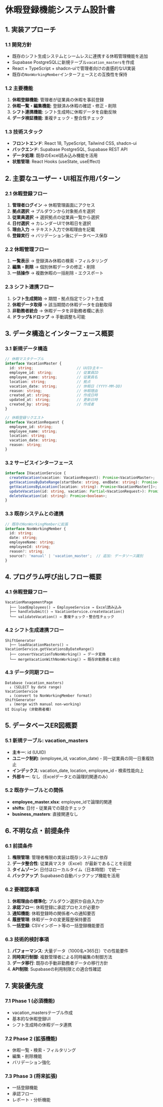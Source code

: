 # 休暇登録機能システム設計書

## 1. 実装アプローチ

### 1.1 開発方針
- 既存のシフト生成システムとシームレスに連携する休暇管理機能を追加
- Supabase PostgreSQLに新規テーブル`vacation_masters`を作成
- React + TypeScript + shadcn-uiで管理者向けの直感的なUI実装
- 既存の`NonWorkingMember`インターフェースとの互換性を保持

### 1.2 主要機能
1. **休暇登録機能**: 管理者が従業員の休暇を事前登録
2. **休暇一覧・編集機能**: 登録済み休暇の確認・修正・削除
3. **シフト連携機能**: シフト生成時に休暇データを自動反映
4. **データ検証機能**: 重複チェック・整合性チェック

### 1.3 技術スタック
- **フロントエンド**: React 18, TypeScript, Tailwind CSS, shadcn-ui
- **バックエンド**: Supabase PostgreSQL, Supabase REST API
- **データ処理**: 既存のExcel読み込み機能を活用
- **状態管理**: React Hooks (useState, useEffect)

## 2. 主要なユーザー・UI相互作用パターン

### 2.1 休暇登録フロー
1. **管理者ログイン** → 休暇管理画面にアクセス
2. **拠点選択** → プルダウンから対象拠点を選択
3. **従業員選択** → 選択拠点の従業員一覧から選択
4. **日付選択** → カレンダーUIで休暇日を選択
5. **理由入力** → テキスト入力で休暇理由を記載
6. **登録実行** → バリデーション後にデータベース保存

### 2.2 休暇管理フロー
1. **一覧表示** → 登録済み休暇の検索・フィルタリング
2. **編集・削除** → 個別休暇データの修正・削除
3. **一括操作** → 複数休暇の一括削除・エクスポート

### 2.3 シフト連携フロー
1. **シフト生成開始** → 期間・拠点指定でシフト生成
2. **休暇データ取得** → 該当期間の休暇データを自動取得
3. **非勤務者統合** → 休暇データを非勤務者欄に表示
4. **ドラッグ&ドロップ** → 手動調整も可能

## 3. データ構造とインターフェース概要

### 3.1 新規データ構造

```typescript
// 休暇マスタテーブル
interface VacationMaster {
  id: string;                    // UUID主キー
  employee_id: string;           // 従業員ID
  employee_name: string;         // 従業員名
  location: string;              // 拠点
  vacation_date: string;         // 休暇日 (YYYY-MM-DD)
  reason: string;                // 休暇理由
  created_at: string;            // 作成日時
  updated_at: string;            // 更新日時
  created_by: string;            // 作成者
}

// 休暇登録リクエスト
interface VacationRequest {
  employee_id: string;
  employee_name: string;
  location: string;
  vacation_date: string;
  reason: string;
}
```

### 3.2 サービスインターフェース

```typescript
interface IVacationService {
  createVacation(vacation: VacationRequest): Promise<VacationMaster>;
  getVacationsByDateRange(startDate: string, endDate: string): Promise<VacationMaster[]>;
  getVacationsByLocation(location: string): Promise<VacationMaster[]>;
  updateVacation(id: string, vacation: Partial<VacationRequest>): Promise<VacationMaster>;
  deleteVacation(id: string): Promise<boolean>;
}
```

### 3.3 既存システムとの連携

```typescript
// 既存のNonWorkingMemberに拡張
interface NonWorkingMember {
  id: string;
  date: string;
  employeeName: string;
  employeeId: string;
  reason?: string;
  source?: 'manual' | 'vacation_master';  // 追加: データソース識別
}
```

## 4. プログラム呼び出しフロー概要

### 4.1 休暇登録フロー
```
VacationManagementPage
  ├── loadEmployees() → EmployeeService → Excel読み込み
  ├── handleSubmit() → VacationService.createVacation()
  └── validateVacation() → 重複チェック・整合性チェック
```

### 4.2 シフト生成連携フロー
```
ShiftGenerator
  ├── loadVacationMasters() → VacationService.getVacationsByDateRange()
  ├── convertVacationToNonWorking() → データ変換
  └── mergeVacationWithNonWorking() → 既存非勤務者と統合
```

### 4.3 データ同期フロー
```
Database (vacation_masters)
  ↓ (SELECT by date range)
VacationService
  ↓ (convert to NonWorkingMember format)
ShiftGenerator
  ↓ (merge with manual non-working)
UI Display (非勤務者欄)
```

## 5. データベースER図概要

### 5.1 新規テーブル: vacation_masters
- **主キー**: id (UUID)
- **ユニーク制約**: (employee_id, vacation_date) - 同一従業員の同一日重複防止
- **インデックス**: vacation_date, location, employee_id - 検索性能向上
- **外部キー**: なし（Excelデータとの論理的関連のみ）

### 5.2 既存テーブルとの関係
- **employee_master.xlsx**: employee_idで論理的関連
- **shifts**: 日付・従業員での競合チェック
- **business_masters**: 直接関連なし

## 6. 不明な点・前提条件

### 6.1 前提条件
1. **権限管理**: 管理者権限の実装は既存システムに依存
2. **データ整合性**: 従業員マスタ（Excel）が最新であることを前提
3. **タイムゾーン**: 日付はローカルタイム（日本時間）で統一
4. **バックアップ**: Supabaseの自動バックアップ機能を活用

### 6.2 要確認事項
1. **休暇理由の標準化**: プルダウン選択か自由入力か
2. **承認フロー**: 休暇登録に承認プロセスが必要か
3. **通知機能**: 休暇登録時の関係者への通知要否
4. **履歴管理**: 休暇データの変更履歴保持要否
5. **一括登録**: CSVインポート等の一括登録機能要否

### 6.3 技術的検討事項
1. **パフォーマンス**: 大量データ（1000名×365日）での性能要件
2. **同時実行制御**: 複数管理者による同時編集の制御方法
3. **データ移行**: 既存の手動非勤務者データの移行方針
4. **API制限**: Supabaseの利用制限との適合性確認

## 7. 実装優先度

### 7.1 Phase 1 (必須機能)
- vacation_mastersテーブル作成
- 基本的な休暇登録UI
- シフト生成時の休暇データ連携

### 7.2 Phase 2 (拡張機能)
- 休暇一覧・検索・フィルタリング
- 編集・削除機能
- バリデーション強化

### 7.3 Phase 3 (将来拡張)
- 一括登録機能
- 承認フロー
- レポート・分析機能